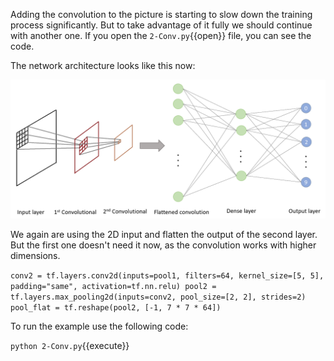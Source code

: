 Adding the convolution to the picture is starting to slow down the training process significantly. But to take advantage of it fully we should continue with another one. If you open the `2-Conv.py`{{open}} file, you can see the code.

The network architecture looks like this now:

![Two convolutional layers network](assets/convolutional2.png)

We again are using the 2D input and flatten the output of the second layer. But the first one doesn't need it now, as the convolution works with higher dimensions.

`conv2 = tf.layers.conv2d(inputs=pool1,
  filters=64, kernel_size=[5, 5],
  padding="same", activation=tf.nn.relu)
pool2 = tf.layers.max_pooling2d(inputs=conv2,
  pool_size=[2, 2], strides=2)
pool_flat = tf.reshape(pool2, [-1, 7 * 7 * 64])`

To run the example use the following code:

`python 2-Conv.py`{{execute}}
